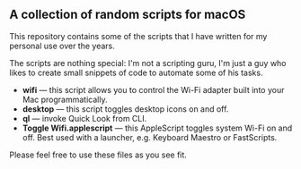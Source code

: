 ## A collection of random scripts for macOS

This repository contains some of the scripts that I have written for my personal use over the years.

The scripts are nothing special: I'm not a scripting guru, I'm just a guy who likes to create small snippets of code to automate some of his tasks.

* **wifi** — this script allows you to control the Wi-Fi adapter built into your Mac programmatically.
* **desktop** — this script toggles desktop icons on and off.
* **ql** — invoke Quick Look from CLI.
* **Toggle Wifi.applescript** — this AppleScript toggles system Wi-Fi on and off. Best used with a launcher, e.g. Keyboard Maestro or FastScripts.

Please feel free to use these files as you see fit. 
